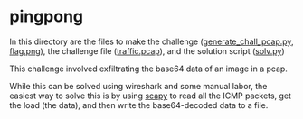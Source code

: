 # pingpong

In this directory are the files to make the challenge ([generate_chall_pcap.py](./generate_chall_pcap.py), [flag.png](./flag.png)), the challenge file ([traffic.pcap](./traffic.pcap)),  and the solution script ([solv.py](./solv.py))

This challenge involved exfiltrating the base64 data of an image in a pcap.

While this can be solved using wireshark and some manual labor, the easiest way to solve this is by using [scapy](https://scapy.net/) to read all the ICMP packets, get the load (the data), and then write the base64-decoded data to a file.
